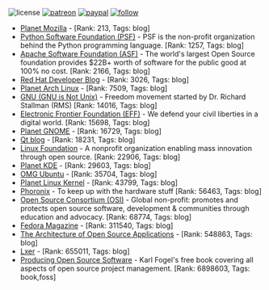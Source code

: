 ![license](https://img.shields.io/github/license/prahladyeri/siterank-stats.svg)
[![patreon](https://img.shields.io/badge/Patreon-brown.svg?logo=patreon)](https://www.patreon.com/prahladyeri)
[![paypal](https://img.shields.io/badge/PayPal-blue.svg?logo=paypal)](https://www.paypal.com/cgi-bin/webscr?cmd=_s-xclick&hosted_button_id=JM8FUXNFUK6EU)
[![follow](https://img.shields.io/twitter/follow/prahladyeri.svg?style=social)](https://twitter.com/prahladyeri)

- [Planet Mozilla](http://planet.mozilla.org/) -  [Rank: 213, Tags: blog]
- [Python Software Foundation (PSF)](https://www.python.org/psf/) - PSF is the non-profit organization behind the Python programming language. [Rank: 1257, Tags: blog]
- [Apache Software Foundation (ASF)](https://www.apache.org/) - The world's largest Open Source foundation provides $22B+ worth of software for the public good at 100% no cost. [Rank: 2166, Tags: blog]
- [Red Hat Developer Blog](https://developerblog.redhat.com/) -  [Rank: 3026, Tags: blog]
- [Planet Arch Linux](https://planet.archlinux.org/) -  [Rank: 7509, Tags: blog]
- [GNU (GNU is Not Unix)](https://www.gnu.org) - Freedom movement started by Dr. Richard Stallman (RMS) [Rank: 14016, Tags: blog]
- [Electronic Frontier Foundation (EFF)](https://www.eff.org/) - We defend your civil liberties in a digital world. [Rank: 15698, Tags: blog]
- [Planet GNOME](https://planet.gnome.org/) -  [Rank: 16729, Tags: blog]
- [Qt blog](http://blog.qt.io/) -  [Rank: 18231, Tags: blog]
- [Linux Foundation](https://www.linuxfoundation.org/) - A nonprofit organization enabling mass innovation through open source. [Rank: 22906, Tags: blog]
- [Planet KDE](https://planet.kde.org/) -  [Rank: 29603, Tags: blog]
- [OMG Ubuntu](https://www.omgubuntu.co.uk/) -  [Rank: 35704, Tags: blog]
- [Planet Linux Kernel](http://planet.kernel.org/) -  [Rank: 43799, Tags: blog]
- [Phoronix](https://www.phoronix.com/) - To keep up with the hardware stuff [Rank: 56463, Tags: blog]
- [Open Source Consortium (OSI)](https://opensource.org) - Global non-profit: promotes and protects open source software, development & communities through education and advocacy. [Rank: 68774, Tags: blog]
- [Fedora Magazine](https://fedoramagazine.org/) -  [Rank: 311540, Tags: blog]
- [The Architecture of Open Source Applications](http://www.aosabook.org/en/index.html) -  [Rank: 548863, Tags: blog]
- [Lxer](http://lxer.com/) -  [Rank: 655011, Tags: blog]
- [Producing Open Source Software](https://producingoss.com/) - Karl Fogel's free book covering all aspects of open source project management. [Rank: 6898603, Tags: book,foss]

